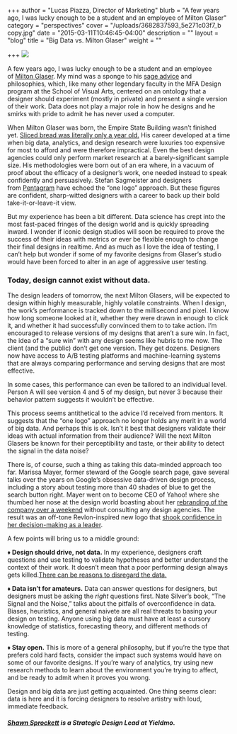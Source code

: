 +++
author = "Lucas Piazza, Director of Marketing"
blurb = "A few years ago, I was lucky enough to be a student and an employee of Milton Glaser"
category = "perspectives"
cover = "/uploads/3682837593_5e271c03f7_b copy.jpg"
date = "2015-03-11T10:46:45-04:00"
description = ""
layout = "blog"
title = "Big Data vs. Milton Glaser"
weight = ""

+++
![](/uploads/mg.jpg)

A few years ago, I was lucky enough to be a student and an employee of [Milton Glaser](http://www.miltonglaser.com/milton/). My mind was a sponge to his [sage advice](http://vimeo.com/23285699) and philosophies, which, like many other legendary faculty in the MFA Design program at the School of Visual Arts, centered on an ontology that a designer should experiment (mostly in private) and present a single version of their work. Data does not play a major role in how he designs and he smirks with pride to admit he has never used a computer.

When Milton Glaser was born, the Empire State Building wasn’t finished yet. [Sliced bread was literally only a year old.](http://en.wikipedia.org/wiki/Sliced_bread) His career developed at a time when big data, analytics, and design research were luxuries too expensive for most to afford and were therefore impractical. Even the best design agencies could only perform market research at a barely-significant sample size. His methodologies were born out of an era where, in a vacuum of proof about the efficacy of a designer’s work, one needed instead to speak confidently and persuasively. Stefan Sagmeister and designers from [Pentagram](http://www.pentagram.com/work/#/all/all/newest/) have echoed the “one logo” approach. But these figures are confident, sharp-witted designers with a career to back up their bold take-it-or-leave-it view.

But my experience has been a bit different. Data science has crept into the most fast-paced fringes of the design world and is quickly spreading inward. I wonder if iconic design studios will soon be required to prove the success of their ideas with metrics or ever be flexible enough to change their final designs in realtime. And as much as I love the idea of testing, I can’t help but wonder if some of my favorite designs from Glaser’s studio would have been forced to alter in an age of aggressive user testing.

### 

### Today, design cannot exist without data.

The design leaders of tomorrow, the next Milton Glasers, will be expected to design within highly measurable, highly volatile constraints. When I design, the work’s performance is tracked down to the millisecond and pixel. I know how long someone looked at it, whether they were drawn in enough to click it, and whether it had successfully convinced them to to take action. I’m encouraged to release versions of my designs that aren’t a sure win. In fact, the idea of a “sure win” with any design seems like hubris to me now. The client (and the public) don’t get one version. They get dozens. Designers now have access to A/B testing platforms and machine-learning systems that are always comparing performance and serving designs that are most effective.

In some cases, this performance can even be tailored to an individual level. Person A will see version 4 and 5 of my design, but never 3 because their behavior pattern suggests it wouldn’t be effective.

This process seems antithetical to the advice I’d received from mentors. It suggests that the “one logo” approach no longer holds any merit in a world of big data. And perhaps this is ok. Isn’t it best that designers validate their ideas with actual information from their audience? Will the next Milton Glasers be known for their perceptibility and taste, or their ability to detect the signal in the data noise?

There is, of course, such a thing as taking this data-minded approach too far. Marissa Mayer, former steward of the Google search page, gave several talks over the years on Google’s obsessive data-driven design process, including a story about testing more than 40 shades of blue to get the search button right. Mayer went on to become CEO of Yahoo! where she thumbed her nose at the design world boasting about her [rebranding of the company over a weekend](http://glog.glennf.com/blog/2013/9/6/yahoos-logo-reveals-the-worst-aspects-of-engineering-mindset) without consulting any design agencies. The result was an off-tone Revlon-inspired new logo that [shook confidence in her decision-making as a leader](http://www.inc.com/cody-steve/yahoo-logo-redesign-marissa-mayer.html).

A few points will bring us to a middle ground:

**♦ Design should drive, not data.** In my experience, designers craft questions and use testing to validate hypotheses and better understand the context of their work. It doesn’t mean that a poor performing design always gets killed.[There can be reasons to disregard the data.](http://www.gv.com/lib/design-instinct-vs-data)

**♦ Data isn’t for amateurs.** Data can answer questions for designers, but designers must be asking the _right_ questions first. Nate Silver’s book, “The Signal and the Noise,” talks about the pitfalls of overconfidence in data. Biases, heuristics, and general naivete are all real threats to basing your design on testing. Anyone using big data must have at least a cursory knowledge of statistics, forecasting theory, and different methods of testing.

**♦ Stay open.** This is more of a general philosophy, but if you’re the type that prefers cold hard facts, consider the impact such systems would have on some of our favorite designs. If you’re wary of analytics, try using new research methods to learn about the environment you’re trying to affect, and be ready to admit when it proves you wrong.

Design and big data are just getting acquainted. One thing seems clear: data is here and it is forcing designers to resolve artistry with loud, immediate feedback.

##### [_Shawn Sprockett_](http://www.shawnsprockett.com/) _is a Strategic Design Lead at Yieldmo._